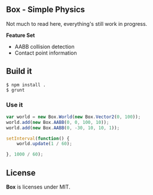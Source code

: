 ## Box - Simple Physics

Not much to read here, everything's still work in progress.

__Feature Set__

- AABB collision detection
- Contact point information


## Build it

    $ npm install .
    $ grunt


### Use it

```javascript
var world = new Box.World(new Box.Vector2(0, 100));
world.add(new Box.AABB(0, 0, 100, 10));
world.add(new Box.AABB(0, -30, 10, 10, 1));

setInterval(function() {
    world.update(1 / 60);

}, 1000 / 60);

```

## License

**Box** is licenses under MIT.

